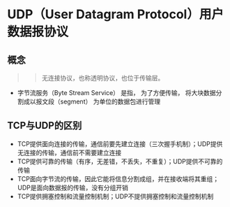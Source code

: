 # UDP（User Datagram Protocol）用户数据报协议

## 概念
>> 无连接协议，也称透明协议，也位于传输层。

- 字节流服务（Byte Stream Service） 是指， 为了方便传输， 将大块数据分割成以报文段（segment） 为单位的数据包进行管理

## TCP与UDP的区别
- TCP提供面向连接的传输，通信前要先建立连接（三次握手机制）；UDP提供无连接的传输，通信前不需要建立连接
- TCP提供可靠的传输（有序，无差错，不丢失，不重复）；UDP提供不可靠的传输
- TCP面向字节流的传输，因此它能将信息分割成组，并在接收端将其重组；UDP是面向数据报的传输，没有分组开销
- TCP提供拥塞控制和流量控制机制；UDP不提供拥塞控制和流量控制机制